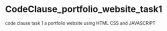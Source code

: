 # CodeClause_portfolio_website_task1
code clause task 1 a portfolio website using HTML CSS and JAVASCRIPT
